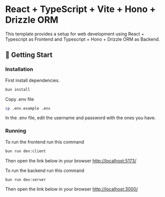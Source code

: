# React + TypeScript + Vite + Hono + Drizzle ORM 

This template provides a setup for web development using React + Typescript as Frontend and Typescript + Hono + Drizzle ORM as Backend.

## 🚀 Getting Start

### Installation
First install dependencies.

```sh
bun install
```

Copy .env file

```sh
cp .env.example .env
```

In the .env file, edit the username and password with the ones you have.


### Running

To run the frontend run this command

```sh
bun run dev:client
```
Then open the link below in your browser [http://localhost:5173/](http://localhost:5173/)

To run the backend run this command

```sh
bun run dev:server
```

Then open the link below in your browser [http://localhost:3000/](http://localhost:3000/)